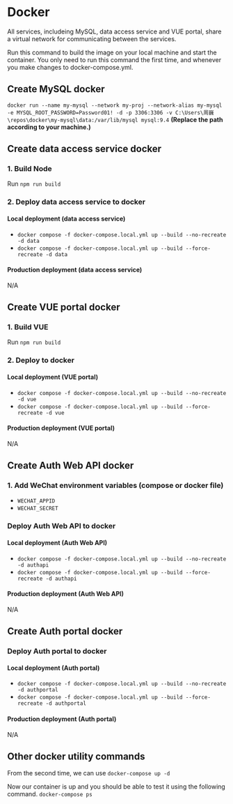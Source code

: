 # Docker

All services, includeing MySQL, data access service and VUE portal, share a virtual network for communicating between the services.

Run this command to build the image on your local machine and start the container. You only need to run this command the first time, and whenever you make changes to docker-compose.yml.

<!-- Docker MySQL -->

## Create MySQL docker

`docker run --name my-mysql --network my-proj --network-alias my-mysql -e MYSQL_ROOT_PASSWORD=Password01! -d -p 3306:3306 -v C:\Users\周巍\repos\docker\my-mysql\data:/var/lib/mysql mysql:9.4` **(Replace the path according to your machine.)**

<!-- Docker data -->

## Create data access service docker

### 1. Build Node

Run `npm run build`

### 2. Deploy data access service to docker

#### Local deployment (data access service)

- `docker compose -f docker-compose.local.yml up --build --no-recreate -d data`
- `docker compose -f docker-compose.local.yml up --build --force-recreate -d data`

#### Production deployment (data access service)

N/A

<!-- Docker VUE -->

## Create VUE portal docker

### 1. Build VUE

Run `npm run build`

### 2. Deploy to docker

#### Local deployment (VUE portal)

- `docker compose -f docker-compose.local.yml up --build --no-recreate -d vue`
- `docker compose -f docker-compose.local.yml up --build --force-recreate -d vue`

#### Production deployment (VUE portal)

N/A

<!-- Docker auth web API -->

## Create Auth Web API docker

### 1. Add WeChat environment variables (compose or docker file)

- `WECHAT_APPID`
- `WECHAT_SECRET`

### Deploy Auth Web API to docker

#### Local deployment (Auth Web API)

- `docker compose -f docker-compose.local.yml up --build --no-recreate -d authapi`
- `docker compose -f docker-compose.local.yml up --build --force-recreate -d authapi`

#### Production deployment (Auth Web API)

N/A

<!-- Docker auth portal -->

## Create Auth portal docker

### Deploy Auth portal to docker

#### Local deployment (Auth portal)

- `docker compose -f docker-compose.local.yml up --build --no-recreate -d authportal`
- `docker compose -f docker-compose.local.yml up --build --force-recreate -d authportal`

#### Production deployment (Auth portal)

N/A

<!-- Docker others -->

## Other docker utility commands

From the second time, we can use `docker-compose up -d`

Now our container is up and you should be able to test it using the following command. `docker-compose ps`
